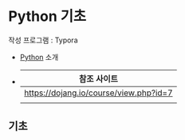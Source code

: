 # Python 기초

작성 프로그램 : Typora

- [Python](https://ko.wikipedia.org/wiki/%ED%8C%8C%EC%9D%B4%EC%8D%AC) 소개

- | 참조 사이트                            |
  | -------------------------------------- |
  | https://dojang.io/course/view.php?id=7 |
  |                                        |

## 기초

### 

